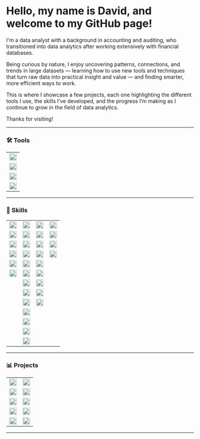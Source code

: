 # Hello, my name is David, and welcome to my GitHub page!

I'm a data analyst with a background in accounting and auditing, who transitioned into data analytics after working extensively with financial databases.

Being curious by nature, I enjoy uncovering patterns, connections, and trends in large datasets — learning how to use new tools and techniques that turn raw data into practical insight and value — and finding smarter, more efficient ways to work.

This is where I showcase a few projects, each one highlighting the different tools I use, the skills I’ve developed, and the progress I’m making as I continue to grow in the field of data analytics.

Thanks for visiting!

---

### 🛠️ Tools <!--& Technologies-->
<table>
  <tr><td><a href="#"><img height="20" src="https://img.shields.io/badge/Excel-%23217346?style=plastic&logo=microsoft-excel&logoColor=white" alt="Excel"></a></td></tr>
  <tr><td><a href="#"><img height="20" src="https://img.shields.io/badge/PostgreSQL-336791?style=plastic&logo=postgresql&logoColor=white" alt="PostgreSQL"></a></td></tr>
  <tr><td><a href="#"><img height="20" src="https://img.shields.io/badge/Python-3776AB?style=plastic&logo=python&logoColor=white" alt="Python"></a></td></tr>
  <tr><td><a href="#"><img height="20" src="https://img.shields.io/badge/Tableau-1C4481?style=plastic&logo=tableau&logoColor=white" alt="Tableau"></a></td></tr>
<!--  <tr><td><a href="#"><img height="20" src="https://img.shields.io/badge/Power%20BI-F2C811?style=plastic&logo=power-bi&logoColor=black" alt="Power BI"></a></td></tr>-->
</table>

---

### 🧠 Skills
<table>
    <tr>
      <td><img height="20" src="https://img.shields.io/badge/Data-Understanding-2E7D32?style=plastic&logo=data&logoColor=white" alt="Data Understanding"></td>
      <td><img height="20" src="https://img.shields.io/badge/Data-Preparation-1565C0?style=plastic&logo=data&logoColor=white" alt="Data Understanding"></td>
      <td><img height="20" src="https://img.shields.io/badge/Data-Analysis-4527A0?style=plastic&logo=data&logoColor=white" alt="Data Understanding"></td>
      <td><img height="20" src="https://img.shields.io/badge/Data-Communication-00796B?style=plastic&logo=data&logoColor=white" alt="Data Understanding"></td>
    </tr>
    <tr>
      <td><img height="20" src="https://img.shields.io/badge/Data%20Description-4CAF50?style=plastic&logo=data&logoColor=white" alt="Data Understanding"></td>
      <td><img height="20" src="https://img.shields.io/badge/Data%20Exploration-2196F3?style=plastic&logo=data&logoColor=white" alt="Data Understanding"></td>
      <td><img height="20" src="https://img.shields.io/badge/Exploratory%20Data%20Analysis-673AB7?style=plastic&logo=data&logoColor=white" alt="Data Understanding"></td>
      <td><img height="20" src="https://img.shields.io/badge/Visualization-26A69A?style=plastic&logo=data&logoColor=white" alt="Data Understanding"></td>
    </tr>
    <tr>
      <td><img height="20" src="https://img.shields.io/badge/ERD%20Creation-4CAF50?style=plastic&logo=data&logoColor=white" alt="Data Understanding"></td>
      <td><img height="20" src="https://img.shields.io/badge/Data%20Wrangling-2196F3?style=plastic&logo=data&logoColor=white" alt="Data Understanding"></td>
      <td><img height="20" src="https://img.shields.io/badge/Descriptive%20Statistics-673AB7?style=plastic&logo=data&logoColor=white" alt="Data Understanding"></td>
      <td><img height="20" src="https://img.shields.io/badge/Presentation-26A69A?style=plastic&logo=data&logoColor=white" alt="Data Understanding"></td>
    </tr>
    <tr>
      <td><img height="20" src="https://img.shields.io/badge/Metadata%20Documentation-4CAF50?style=plastic&logo=data&logoColor=white" alt="Data Understanding"></td>
      <td><img height="20" src="https://img.shields.io/badge/Data%20Cleaning-2196F3?style=plastic&logo=data&logoColor=white" alt="Data Understanding"></td>
      <td><img height="20" src="https://img.shields.io/badge/Segmentation-673AB7?style=plastic&logo=data&logoColor=white" alt="Data Understanding"></td>
      <td><img height="20" src="https://img.shields.io/badge/Storytelling-26A69A?style=plastic&logo=data&logoColor=white" alt="Data Understanding"></td>
    </tr>
    <tr>
      <td><img height="20" src="https://img.shields.io/badge/Data%20Profiling-4CAF50?style=plastic&logo=data&logoColor=white" alt="Data Understanding"></td>
      <td><img height="20" src="https://img.shields.io/badge/Quality%20Checks-2196F3?style=plastic&logo=data&logoColor=white" alt="Data Understanding"></td>
      <td><img height="20" src="https://img.shields.io/badge/Profiling-673AB7?style=plastic&logo=data&logoColor=white" alt="Data Understanding"></td>
      <td></td>
    </tr>
    <tr>
      <td><img height="20" src="https://img.shields.io/badge/Integrity%20Checks-4CAF50?style=plastic&logo=data&logoColor=white" alt="Data Understanding"></td>
      <td><img height="20" src="https://img.shields.io/badge/Business%20Rule%20Validation-2196F3?style=plastic&logo=data&logoColor=white" alt="Data Understanding"></td>
      <td><img height="20" src="https://img.shields.io/badge/Trend%20Analysis-673AB7?style=plastic&logo=data&logoColor=white" alt="Data Understanding"></td>
      <td></td>
    </tr>
    <tr>
      <td></td>
      <td><img height="20" src="https://img.shields.io/badge/Subsetting-2196F3?style=plastic&logo=data&logoColor=white" alt="Data Understanding"></td>
      <td><img height="20" src="https://img.shields.io/badge/Statistical%20Analysis-673AB7?style=plastic&logo=data&logoColor=white" alt="Data Understanding"></td>
      <td></td>
    </tr>
    <tr>
      <td></td>
      <td><img height="20" src="https://img.shields.io/badge/Grouping-2196F3?style=plastic&logo=data&logoColor=white" alt="Data Understanding"></td>
      <td><img height="20" src="https://img.shields.io/badge/Hypothesis%20Testing-673AB7?style=plastic&logo=data&logoColor=white" alt="Data Understanding"></td>
      <td></td>
    </tr>
    <tr>
      <td></td>
      <td><img height="20" src="https://img.shields.io/badge/Aggregation-2196F3?style=plastic&logo=data&logoColor=white" alt="Data Understanding"></td>
      <td><img height="20" src="https://img.shields.io/badge/Forecasting-673AB7?style=plastic&logo=data&logoColor=white" alt="Data Understanding"></td>
      <td></td>
    </tr>
    <tr>
      <td></td>
      <td><img height="20" src="https://img.shields.io/badge/Deriving%20New%20Variables-2196F3?style=plastic&logo=data&logoColor=white" alt="Data Understanding"></td>
      <td></td>
      <td></td>
    </tr>
    <tr>
      <td></td>
      <td><img height="20" src="https://img.shields.io/badge/Data%20Merging-2196F3?style=plastic&logo=data&logoColor=white" alt="Data Understanding"></td>
      <td></td>
      <td></td>
    </tr>
    <tr>
      <td></td>
      <td><img height="20" src="https://img.shields.io/badge/Data%20Integration-2196F3?style=plastic&logo=data&logoColor=white" alt="Data Understanding"></td>
      <td></td>
      <td></td>
    </tr>
    <tr>
      <td></td>
      <td><img height="20" src="https://img.shields.io/badge/Data%20Transformation-2196F3?style=plastic&logo=data&logoColor=white" alt="Data Understanding"></td>
      <td></td>
      <td></td>
    </tr>
</table>

---

### 📊 Projects 

<!--[![List of Project](https://img.shields.io/badge/Projects-555?style=plastic)](#) | [![Main Tool](https://img.shields.io/badge/Main_Tool-555?style=plastic)](#)-->
<table>
  <tr>
    <td>
      <a href="https://github.com/davidgriesel/01_video_game_market_analysis">
        <img height="20" src="https://img.shields.io/badge/01-Video_Game_Analysis-blue?style=plastic" alt="Project 01">
      </a>
    </td>
    <td>
      <a href="#"><img height="20" src="https://img.shields.io/badge/Excel-%23217346?style=plastic&logo=microsoft-excel&logoColor=white" alt="Excel"></a>
    </td>
  </tr>
  <tr>
    <td>
      <a href="https://github.com/davidgriesel/02_flu_risk_forecasting">
        <img height="20" src="https://img.shields.io/badge/02-Flu_Risk_Forecasting-green?style=plastic" alt="Project 02">
      </a>
    </td>
    <td>
      <a href="#"><img height="20" src="https://img.shields.io/badge/Tableau-1C4481?style=plastic&logo=tableau&logoColor=white" alt="Tableau"></a>
    </td>
  </tr>
  <tr>
    <td>
      <a href="https://github.com/davidgriesel/03_streaming_service_database_queries">
        <img height="20" src="https://img.shields.io/badge/03-Streaming_DB_Queries-yellow?style=plastic" alt="Project 03">
      </a>
    </td>
    <td>
      <a href="#"><img height="20" src="https://img.shields.io/badge/PostgreSQL-336791?style=plastic&logo=postgresql&logoColor=white" alt="PostgreSQL"></a>
    </td>
  </tr>
  <tr>
    <td>
      <a href="https://github.com/davidgriesel/04_customer_segmentation_behavioural_analysis">
        <img height="20" src="https://img.shields.io/badge/04-Customer_Segmentation-orange?style=plastic" alt="Project 04">
      </a>
    </td>
    <td>
      <a href="#"><img height="20" src="https://img.shields.io/badge/Python-3776AB?style=plastic&logo=python&logoColor=white" alt="Python"></a>
    </td>
  </tr>
  <tr>
    <td>
      <a href="https://github.com/davidgriesel/06_coffee_quality_modelling">
        <img height="20" src="https://img.shields.io/badge/05-Coffee_Modelling-brown?style=plastic" alt="Project 05">
      </a>
    </td>
    <td>
      <a href="#"><img height="20" src="https://img.shields.io/badge/Python-3776AB?style=plastic&logo=python&logoColor=white" alt="Python"></a>
    </td>
  </tr>
</table>

---

<!--

[![Data Understanding](https://img.shields.io/badge/Data-Understanding-4CAF50)](#)

- [![Data Description](https://img.shields.io/badge/Data%20Description-4CAF50)](#)
- [![ERD Creation](https://img.shields.io/badge/ERD%20Creation-4CAF50)](#)
- [![Metadata Documentation](https://img.shields.io/badge/Metadata%20Documentation-4CAF50)](#)
- [![Data Profiling](https://img.shields.io/badge/Data%20Profiling-4CAF50)](#)
- [![Integrity Checks](https://img.shields.io/badge/Integrity%20Checks-4CAF50)](#)
<br>

[![Data Preparation](https://img.shields.io/badge/Data-Preparation-2196F3)](#)

- [![Data Exploration](https://img.shields.io/badge/Data%20Exploration-2196F3)](#)
- [![Data Wrangling](https://img.shields.io/badge/Data%20Wrangling-2196F3)](#)
- [![Data Cleaning](https://img.shields.io/badge/Data%20Cleaning-2196F3)](#)
- [![Quality Checks](https://img.shields.io/badge/Quality%20Checks-2196F3)](#)
- [![Business Rule Validation](https://img.shields.io/badge/Business%20Rule%20Validation-2196F3)](#)
- [![Subsetting](https://img.shields.io/badge/Subsetting-2196F3)](#)
- [![Grouping](https://img.shields.io/badge/Grouping-2196F3)](#)
- [![Aggregation](https://img.shields.io/badge/Aggregation-2196F3)](#) 
- [![Deriving New Variables](https://img.shields.io/badge/Deriving%20New%20Variables-2196F3)](#)
- [![Data Merging](https://img.shields.io/badge/Data%20Merging-2196F3)](#)
- [![Data Integration](https://img.shields.io/badge/Data%20Integration-2196F3)](#)
- [![Data Transformation](https://img.shields.io/badge/Data%20Transformation-2196F3)](#)
<br>

[![Data Analysis](https://img.shields.io/badge/Data-Analysis-673AB7)](#)

- [![Exploratory Data Analysis](https://img.shields.io/badge/Exploratory%20Data%20Analysis-673AB7)](#)
- [![Descriptive Statistics](https://img.shields.io/badge/Descriptive%20Statistics-673AB7)](#)
- [![Segmentation](https://img.shields.io/badge/Segmentation-673AB7)](#)
- [![Profiling](https://img.shields.io/badge/Profiling-673AB7)](#)
- [![Trend Analysis](https://img.shields.io/badge/Trend%20Analysis-673AB7)](#)
- [![Statistical Analysis](https://img.shields.io/badge/Statistical%20Analysis-673AB7)](#)
- [![Hypothesis Testing](https://img.shields.io/badge/Hypothesis%20Testing-673AB7)](#)
- [![Forecasting](https://img.shields.io/badge/Forecasting-673AB7)](#)
<br>

[![Data Communication](https://img.shields.io/badge/Data-Communication-26A69A)](#)

- [![Visualization](https://img.shields.io/badge/Visualization-26A69A)](#)
- [![Presentation](https://img.shields.io/badge/Presentation-26A69A)](#)
- [![Storytelling](https://img.shields.io/badge/Storytelling-26A69A)](#)
-->





